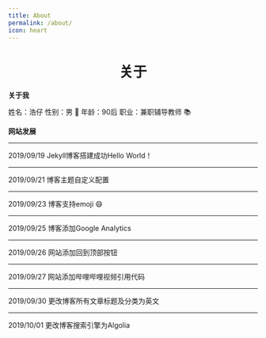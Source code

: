 ```yaml
---
title: About
permalink: /about/
icon: heart
---
```


# <center>关于</center>

**关于我**

姓名：浩仔
性别：男 :boy:
年龄：90后
职业：兼职辅导教师 :books:

**网站发展**

------------

2019/09/19 Jekyll博客搭建成功Hello World！

------------

2019/09/21 博客主题自定义配置

------------

2019/09/23 博客支持emoji :smile:

------------

2019/09/25 博客添加Google Analytics

------------

2019/09/26 网站添加回到顶部按钮

------------

2019/09/27 网站添加哔哩哔哩视频引用代码

------------

2019/09/30 更改博客所有文章标题及分类为英文

------------

2019/10/01 更改博客搜索引擎为Algolia